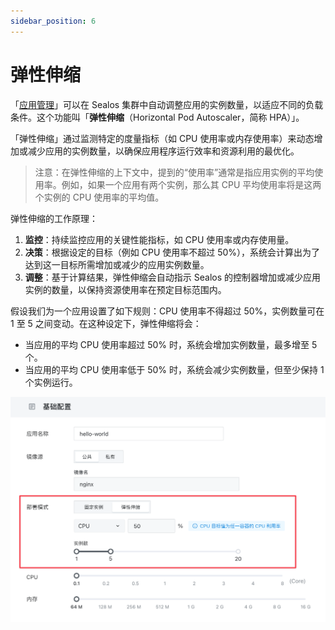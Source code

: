 ```yaml
---
sidebar_position: 6
---
```


# 弹性伸缩

「[应用管理](/guides/applaunchpad/applaunchpad.md)」可以在 Sealos 集群中自动调整应用的实例数量，以适应不同的负载条件。这个功能叫「**弹性伸缩**（Horizontal Pod Autoscaler，简称 HPA）」。

「弹性伸缩」通过监测特定的度量指标（如 CPU 使用率或内存使用率）来动态增加或减少应用的实例数量，以确保应用程序运行效率和资源利用的最优化。

> 注意：在弹性伸缩的上下文中，提到的“使用率”通常是指应用实例的平均使用率。例如，如果一个应用有两个实例，那么其 CPU 平均使用率将是这两个实例的 CPU 使用率的平均值。

弹性伸缩的工作原理：

1. **监控**：持续监控应用的关键性能指标，如 CPU 使用率或内存使用量。
2. **决策**：根据设定的目标（例如 CPU 使用率不超过 50%），系统会计算出为了达到这一目标所需增加或减少的应用实例数量。
3. **调整**：基于计算结果，弹性伸缩会自动指示 Sealos 的控制器增加或减少应用实例的数量，以保持资源使用率在预定目标范围内。

假设我们为一个应用设置了如下规则：CPU 使用率不得超过 50%，实例数量可在 1 至 5 之间变动。在这种设定下，弹性伸缩将会：

- 当应用的平均 CPU 使用率超过 50% 时，系统会增加实例数量，最多增至 5 个。
- 当应用的平均 CPU 使用率低于 50% 时，系统会减少实例数量，但至少保持 1 个实例运行。

![](./images/autoscale.png)